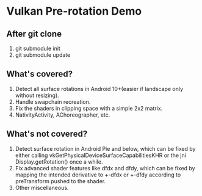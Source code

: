 # Vulkan Pre-rotation Demo

## After git clone

1. git submodule init
2. git submodule update

## What's covered?

1. Detect all surface rotations in Android 10+(easier if landscape only without resizing).
2. Handle swapchain recreation.
3. Fix the shaders in clipping space with a simple 2x2 matrix.
4. NativityActivity, AChoreographer, etc.

## What's not covered?

1. Detect surface rotation in Android Pie and below, which can be fixed by either calling vkGetPhysicalDeviceSurfaceCapabilitiesKHR or the jni Display.getRotation() once a while.
2. Fix advanced shader features like dfdx and dfdy, which can be fixed by mapping the intended derivative to +-dfdx or +-dfdy according to preTransform pushed to the shader.
3. Other miscellaneous.

